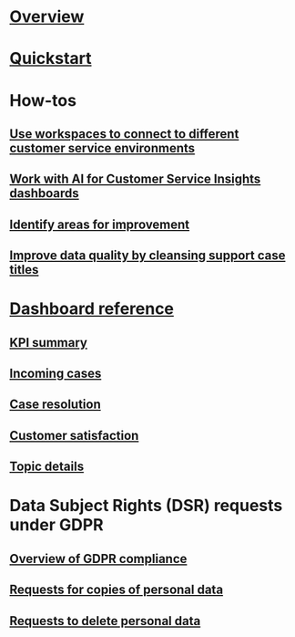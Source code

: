 # [Overview](ai-csi-overview.md)

# [Quickstart](ai-csi-quickstart.md)

# How-tos

## [Use workspaces to connect to different customer service environments](ai-csi-use-workspaces.md)

## [Work with AI for Customer Service Insights dashboards](ai-csi-use-dash-sample-data.md)

## [Identify areas for improvement](ai-csi-improve-system.md)

## [Improve data quality by cleansing support case titles](ai-csi-settings.md)

# [Dashboard reference](ai-csi-dashboard-reference.md)

## [KPI summary](ai-csi-dash-kpi-summary.md)

## [Incoming cases](ai-csi-dash-incoming-cases.md)

## [Case resolution](ai-csi-dash-case-resolutions.md)

## [Customer satisfaction](ai-csi-dash-CSAT.md)

## [Topic details](ai-csi-dash-topic-details.md)

# Data Subject Rights (DSR) requests under GDPR

## [Overview of GDPR compliance](ai-csi-gdpr-summary.md)

## [Requests for copies of personal data ](ai-csi-gdpr-export.md)

## [Requests to delete personal data](ai-csi-gdpr-delete.md)
